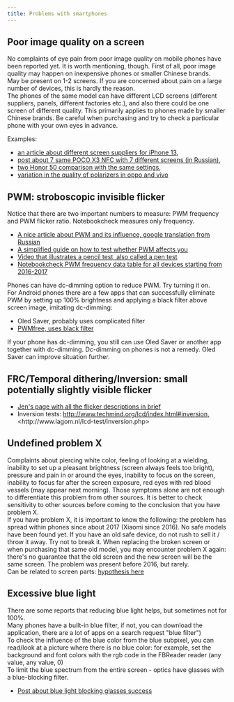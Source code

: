 ```yaml
---
title: Problems with smartphones
---
```

## Poor image quality on a screen
No complaints of eye pain from poor image quality on mobile phones have been reported yet. It is worth mentioning, though. First of all, poor image quality may happen on inexpensive phones or smaller Chinese brands.  
May be present on 1-2 screens. If you are concerned about pain on a large number of devices, this is hardly the reason.  
The phones of the same model can have different LCD screens (different suppliers, panels, different factories etc.), and also there could be one screen of different quality. This primarily applies to phones made by smaller Chinese brands. Be careful when purchasing and try to check a particular phone with your own eyes in advance.

Examples: 
- [an article about different screen suppliers for iPhone 13](https://english.etnews.com/20210506200001),
- [post about 7 same POCO X3 NFC with 7 different screens (in Russian)](https://4pda.to/forum/index.php?showtopic=943228&view=findpost&p=111348742),
- [two Honor 50 comparison with the same settings](https://ds-blobs-4.cdn.devapps.ru/24450744.jpg),
- [variation in the quality of polarizers in oppo and vivo](https://ledstrain.org/d/1334-smartphone-polarization-research)

## PWM: stroboscopic invisible flicker
Notice that there are two important numbers to measure: PWM frequency and PWM flicker ratio. Notebookcheck measures only frequency.  
- [A nice article about PWM and its influence, google translation from Russian](https://deep--review-com.translate.goog/articles/amoled-pwm-flicker/?_x_tr_sl=ru&_x_tr_tl=en&_x_tr_hl=ru)
- [A simplified guide on how to test whether PWM affects you](https://ledstrain.org/d/1404-eyestrain-triggers/9)
- [Video that illustrates a pencil test, also called a pen test](https://www.youtube.com/watch?v=IHKWQRzS2tE&loop=0)
- [Notebookcheck PWM frequency data table for all devices starting from 2016-2017](https://www.notebookcheck.net/Benchmarks-and-Test-Results.142793.0.html?type=&sort=&max_results=1000&archive=1&or=0&showBars=1&bench_350_944=1&model=1&screen_panel_type=1)   
 
Phones can have dc-dimming option to reduce PWM. Try turning it on.  
For Android phones there are a few apps that can successfully eliminate PWM by setting up 100% brightness and applying a black filter above screen image, imitating dc-dimming:
- Oled Saver, probably uses complicated filter
- [PWMfree, uses black filter](https://forum.xda-developers.com/t/app-amoled-pwmfree.3898070/?__cf_chl_jschl_tk__=AFSoq18Bz4MKbpn8Y6AJvLHyTLxp0y1prraqCthK0aY-1640438292-0-gaNycGzNCxE)

If your phone has dc-dimming, you still can use Oled Saver or another app together with dc-dimming. Dc-dimming on phones is not a remedy. Oled Saver can improve situation further.

## FRC/Temporal dithering/Inversion: small potentially slightly visible flicker
- [Jen's page with all the flicker descriptions in brief](https://www.flickersense.org/background/led-screens)
- Inversion tests: [http://www.techmind.org/lcd/index.html#inversion, ](http://www.techmind.org/lcd/index.html#inversion,)<http://www.lagom.nl/lcd-test/inversion.php>

## Undefined problem X
Complaints about piercing white color, feeling of looking at a wielding, inability to set up a pleasant brightness (screen always feels too bright), pressure and pain in or around the eyes, inability to focus on the screen, inability to focus far after the screen exposure, red eyes with red blood vessels (may appear next morning). Those symptoms alone are not enough to differentiate this problem from other sources. It is better to check sensitivity to other sources before coming to the conclusion that you have problem X.  
If you have problem X, it is important to know the following: the problem has spread within phones since about 2017 (Xiaomi since 2016). No safe models have been found yet. If you have an old safe device, do not rush to sell it / throw it away. Try not to break it. When replacing the broken screen or when purchasing that same old model, you may encounter problem X again: there's no guarantee that the old screen and the new screen will be the same screen.
The problem was present before 2016, but rarely.  
Can be related to screen parts: [hypothesis here](https://ledstrain.org/d/1458-ips-screen-parts-description-and-dangerous-parts-hypothesis-lightvergence)

## Excessive blue light
There are some reports that reducing blue light helps, but sometimes not for 100%.   
Many phones have a built-in blue filter, if not, you can download the application, there are a lot of apps on a search request "blue filter")   
To check the influence of the blue color from the blue subpixel, you can read/look at a picture where there is no blue color: for example, set the background and font colors with the rgb code in the FBReader reader (any value, any value, 0)   
To limit the blue spectrum from the entire screen - optics have glasses with a blue-blocking filter.   
- [Post about blue light blocking glasses success](https://ledstrain.org/d/798-anyone-had-success-with-blue-light-filters/25)   
